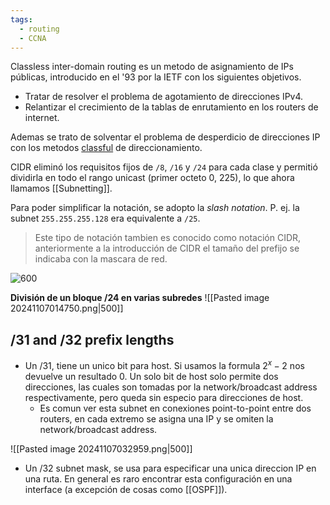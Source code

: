 ```yaml
---
tags:
  - routing
  - CCNA
---
```


Classless inter-domain routing es un metodo de asignamiento de IPs públicas, introducido en el '93 por la IETF con los siguientes objetivos.
- Tratar de resolver el problema de agotamiento de direcciones IPv4.
- Relantizar el crecimiento de la tablas de enrutamiento en los routers de internet.

Ademas se trato de solventar el problema de desperdicio de direcciones IP con los metodos [classful](classful.md) de direccionamiento. 

CIDR eliminó los requisitos fijos de `/8`, `/16` y `/24` para cada clase y permitió dividirla en todo el rango unicast (primer octeto 0, 225), lo que ahora llamamos [[Subnetting]]. 

Para poder simplificar la notación, se adopto la _slash notation_. P. ej. la subnet `255.255.255.128` era equivalente a `/25`.

> Este tipo de notación tambien es conocido como notación CIDR, anteriormente a la introducción de CIDR el tamaño del prefijo se indicaba con la mascara de red. 

![600](2018-06-08_11-57-24-b43b39665963f818d49609459d652f04.png)

**División de un bloque /24 en varias subredes**
![[Pasted image 20241107014750.png|500]]

## /31 and /32 prefix lengths 
- Un /31, tiene un unico bit para host. Si usamos la formula $2^{x}-2$ nos devuelve un resultado 0. Un solo bit de host solo permite dos direcciones, las cuales son tomadas por la network/broadcast address respectivamente, pero queda sin especio para direcciones de host.
	- Es comun ver esta subnet en conexiones point-to-point entre dos routers, en cada extremo se asigna una IP y se omiten la network/broadcast address. 

![[Pasted image 20241107032959.png|500]]

- Un /32 subnet mask, se usa para especificar una unica direccion IP en una ruta. En general es raro encontrar esta configuración en una interface (a excepción de cosas como [[OSPF]]). 